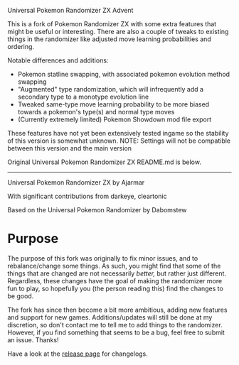 Universal Pokemon Randomizer ZX Advent

This is a fork of Pokemon Randomizer ZX with some extra features that might be useful or interesting. There are also a couple of tweaks to existing things in the randomizer like adjusted move learning probabilities and ordering.

Notable differences and additions:
- Pokemon statline swapping, with associated pokemon evolution method swapping
- "Augmented" type randomization, which will infrequently add a secondary type to a monotype evolution line
- Tweaked same-type move learning probability to be more biased towards a pokemon's type(s) and normal type moves
- (Currently extremely limited) Pokemon Showdown mod file export

These features have not yet been extensively tested ingame so the stability of this version is somewhat unknown.
NOTE: Settings will not be compatible between this version and the main version

Original Universal Pokemon Randomizer ZX README.md is below.

---

Universal Pokemon Randomizer ZX by Ajarmar

With significant contributions from darkeye, cleartonic

Based on the Universal Pokemon Randomizer by Dabomstew

# Purpose
The purpose of this fork was originally to fix minor issues, and to rebalance/change some things. As such, you might find that some of the things that are changed are not necessarily _better,_ but rather just different. Regardless, these changes have the goal of making the randomizer more fun to play, so hopefully you (the person reading this) find the changes to be good.

The fork has since then become a bit more ambitious, adding new features and support for new games. Additions/updates will still be done at my discretion, so don't contact me to tell me to add things to the randomizer. However, if you find something that seems to be a bug, feel free to submit an issue. Thanks!

Have a look at the [release page](https://github.com/Ajarmar/universal-pokemon-randomizer-zx/releases) for changelogs.
